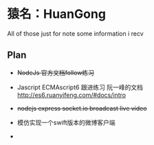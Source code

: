 # 猿名：HuanGong

All of those just for note some information i recv

## Plan

* ~~NodeJs 官方文档follow练习~~
* Jascript ECMAscript6 跟进练习 阮一峰的文档 [http:\/\/es6.ruanyifeng.com\/\#docs\/intro](http://es6.ruanyifeng.com/#docs/intro)
* ~~nodejs express socket.io broadcast live video~~
* 模仿实现一个swift版本的微博客户端

* 

